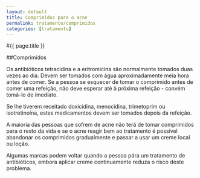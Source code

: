 ```yaml
---
layout: default
title: Comprimidos para o acne
permalink: tratamento/comprimidos
categories: [tratamento]
---
```


#{{ page.title }}

##Comprimidos

Os antibióticos tetracidina e a eritromicina são normalmente tomados duas vezes ao dia. Devem ser tomados com água aproximadamente meia hora antes de comer. Se a pessoa se esquecer de tomar o comprimido antes de comer uma refeição, não deve esperar até à próxima refeição - convém tomá-lo de imediato.

Se lhe tiverem receitado doxicidina, menocidina, trimetoprim ou isotretinoína, estes medicamentos devem ser tomados depois da refeição.

A maioria das pessoas que sofrem de acne não terá de tomar comprimidos para o resto da vida e se o acne reagir bem ao tratamento é possível abandonar os comprimidos gradualmente e passar a usar um creme local ou loção.

Algumas marcas podem voltar quando a pessoa pára um tratamento de antibióticos, embora aplicar creme continuamente reduza o risco deste problema.
